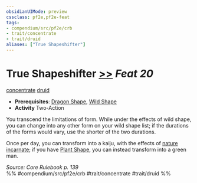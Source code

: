```yaml
---
obsidianUIMode: preview
cssclass: pf2e,pf2e-feat
tags:
- compendium/src/pf2e/crb
- trait/concentrate
- trait/druid
aliases: ["True Shapeshifter"]
---
```

# True Shapeshifter  [>>](../../rules/core-rulebook/chapter-9-playing-the-game.md#Actions "Two-Action") *Feat 20*  
[concentrate](../../rules/traits/concentrate.md)  [druid](../../rules/traits/druid.md)  

- **Prerequisites**: [Dragon Shape](dragon-shape.md), [Wild Shape](wild-shape.md)
- **Activity** Two-Action

You transcend the limitations of form. While under the effects of wild shape, you can change into any other form on your wild shape list; if the durations of the forms would vary, use the shorter of the two durations.

Once per day, you can transform into a kaiju, with the effects of [nature incarnate](../spells/nature-incarnate.md); if you have [Plant Shape](plant-shape.md), you can instead transform into a green man.

*Source: Core Rulebook p. 139*  
%% #compendium/src/pf2e/crb #trait/concentrate #trait/druid %%